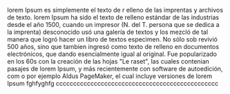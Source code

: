 lorem Ipsum es simplemente el texto de r
elleno de las imprentas y archivos de texto. lorem Ipsum ha sido 
el texto de relleno estándar de las industrias desde el año 1500, cuando un
 impresor (N. del T. persona que se dedica a la imprenta) desconocido usó una galería de
  textos y los mezcló de tal manera que logró hacer un libro de textos especimen. No sólo sob
  revivió 500 años, sino que tambien ingresó como texto de relleno en documentos electrónicos, que
  dando esencialmente igual al original. Fue popularizado en los 60s con la creación de las hojas "Le
  raset", las cuales contenian pasajes de lorem Ipsum, y más recientemente con software de autoedición, com
  o por ejemplo Aldus PageMaker, el cual incluye versiones de lorem Ipsum
  fghfyghfg
  ccccccccccccccccccccccccccccccccccccccccccccccc